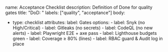 name: Acceptance Checklist
description: Definition of Done for quality gates
title: "DoD: "
labels: ["quality", "acceptance"]
body:
  - type: checklist
    attributes:
      label: Gates
      options:
        - label: Snyk (no High/Critical)
        - label: Gitleaks (no secrets)
        - label: CodeQL (no new alerts)
        - label: Playwright E2E + axe pass
        - label: Lighthouse budgets green
        - label: Coverage ≥ 80% (lines)
        - label: RBAC guard & Audit log in place
